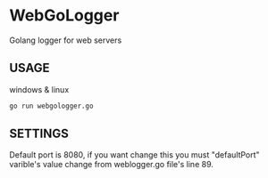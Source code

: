 # WebGoLogger
Golang logger for web servers

## USAGE
windows & linux

```bash
go run webgologger.go
```

## SETTINGS
Default port is 8080, if you want change this you must "defaultPort" varible's value change from weblogger.go file's line 89.
